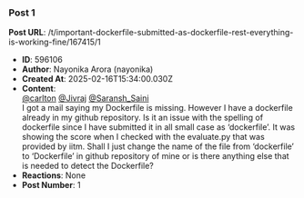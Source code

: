 ### Post 1
**Post URL**: /t/important-dockerfile-submitted-as-dockerfile-rest-everything-is-working-fine/167415/1
- **ID**: 596106
- **Author**: Nayonika Arora (nayonika)
- **Created At**: 2025-02-16T15:34:00.030Z
- **Content**:  
  <a class="mention" href="/u/carlton">@carlton</a> <a class="mention" href="/u/jivraj">@Jivraj</a> <a class="mention" href="/u/saransh_saini">@Saransh_Saini</a><br>
I got a mail saying my Dockerfile is missing. However I have a dockerfile already in my github repository. Is it an issue with the spelling of dockerfile since I have submitted it in all small case as ‘dockerfile’. It was showing the score when I checked with the evaluate.py that was provided by iitm.
Shall I just change the name of the file from ‘dockerfile’ to ‘Dockerfile’ in github repository of mine or is there anything else that is needed to detect the Dockerfile?
- **Reactions**: None
- **Post Number**: 1

